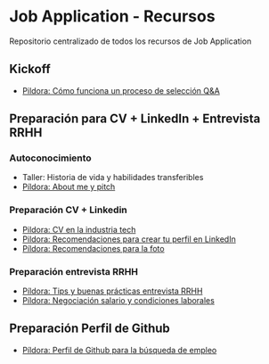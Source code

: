 # Job Application - Recursos
Repositorio centralizado de todos los recursos de Job Application
## Kickoff
- [Pildora: Cómo funciona un proceso de selección Q&A](https://www.loom.com/share/eff20dfbb64a488abb6181acd95a8dbf)

## Preparación para CV + LinkedIn + Entrevista RRHH
### Autoconocimiento
- Taller: Historia de vida y habilidades transferibles
- [Píldora: About me y pitch](https://docs.google.com/presentation/d/18L3EXGPmOAJoZYdthmJ7xiEu2wOrTUzdsoDgG-2qJRY/edit#slide=id.g10f517c8353_0_0)

### Preparación CV + Linkedin
- [Pildora: CV en la industria tech](https://www.loom.com/share/b682c1f7b7964641a5fe1b8acfcf4b8e)
- [Pildora: Recomendaciones para crear tu perfil en LinkedIn](https://www.loom.com/share/8c43a7129e654962bb53ea1a74088a9b)
- [Píldora: Recomendaciones para la foto](https://www.loom.com/share/cb019555280444ada9dacab2810fefdb)

### Preparación entrevista RRHH
- [Píldora: Tips y buenas prácticas entrevista RRHH](https://www.youtube.com/watch?v=HjOUpKgbdIM)
- [Píldora: Negociación salario y condiciones laborales](https://www.loom.com/share/082a12d5a30a4f9bb1afd951ccba0b39)

## Preparación Perfil de Github
- [Píldora: Perfil de Github para la búsqueda de empleo](https://www.youtube.com/watch?v=vQ_EBqgUR0c)